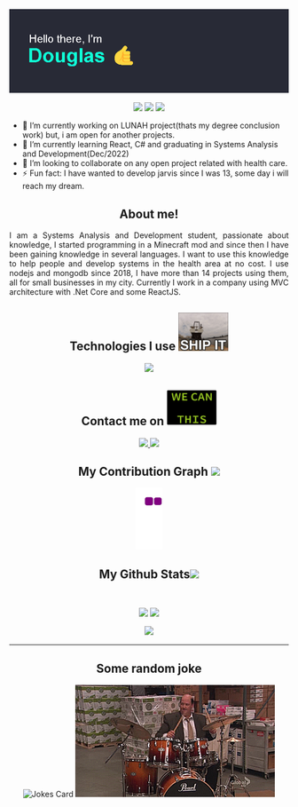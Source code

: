 <img src="https://github.com/DouSam/DouSam/blob/main/head.png" />

<p align="center">
 <img src="https://komarev.com/ghpvc/?username=dousam&color=green"/> 
 <img src="https://badges.pufler.dev/repos/dousam"/>
 <img src="https://badges.pufler.dev/commits/monthly/dousam" />
</p>

- 🔭 I’m currently working on LUNAH project(thats my degree conclusion work) but, i am open for another projects.
- 🌱 I’m currently learning React, C# and graduating in Systems Analysis and Development(Dec/2022)
- 👯 I’m looking to collaborate on any open project related with health care.
- ⚡ Fun fact: I have wanted to develop jarvis since I was 13, some day i will reach my dream.

<h2 align="center">
  About me!
</h2>

<p align = "justify">
I am a Systems Analysis and Development student, passionate about knowledge, I started programming in a Minecraft mod and since then I have been gaining knowledge in several languages. I want to use this knowledge to help people and develop systems in the health area at no cost.
I use nodejs and mongodb since 2018, I have more than 14 projects using them, all for small businesses in my city.
Currently I work in a company using MVC architecture with .Net Core and some ReactJS.
</p>

<h2 align="center">Technologies I use <img src="https://github.com/DouSam/DouSam/blob/main/giphy.gif" width="90"></h2>

<p align="center">
 <img src="https://github.com/get-icon/geticon/blob/master/icons/javascript.svg" width="60">
</p>

<h2 align="center">Contact me on <img src="https://github.com/DouSam/DouSam/blob/main/wecan.gif" width="90"></h2>

<p align="center">
  
<a href="mailto: douglassam007@gmail.com">
 <img src="https://img.shields.io/badge/-douglassam007-c14438?style=flat-square&logo=Gmail&logoColor=white&link=mailto:douglassam007@gmail.com"/>
</a>
<a href="https://www.linkedin.com/in/dousam/">
 <img src="https://img.shields.io/badge/-dousam-blue?style=flat-square&logo=Linkedin&logoColor=white&link=https://www.linkedin.com/in/dousam/"/>
</a>
</p>

<h2 align="center">
  My Contribution Graph <img src="https://media.giphy.com/media/xUA7aZeLE2e0P7Znz2/giphy.gif" width="50">
</h2>
<p align="center">
  <img src="https://github.com/DouSam/DouSam/blob/output/github-contribution-grid-snake.gif" alt="snake"></center>
</p>
<h2 align="center">
  My Github Stats<img src="https://media.giphy.com/media/VgCDAzcKvsR6OM0uWg/giphy.gif" width="50">
</h2>
<br>
<p align = "center">
  <img  src = "https://github-readme-stats.vercel.app/api?username=dousam&show_icons=true&theme=dracula&line_height=27">
  <img src = "https://github-readme-stats.vercel.app/api/top-langs/?username=dousam&hide=html,css,java,shaderlab,kotlin,hlsl&theme=dracula">
</p>
<p align = "center">
 <img  src="https://github-readme-streak-stats.herokuapp.com/?user=dousam&show_icons=true&locale=en&layout=compact&theme=dracula&line_height=0" />
</p>
<hr>
<h2 align="center">
  Some random joke
</h2>
<p align = "center">
  <img src="https://readme-jokes.vercel.app/api?theme=dracula" alt="Jokes Card" />
  <img src="https://github.com/DouSam/DouSam/blob/main/bd.gif" alt="Jokes Card" />
</p>
